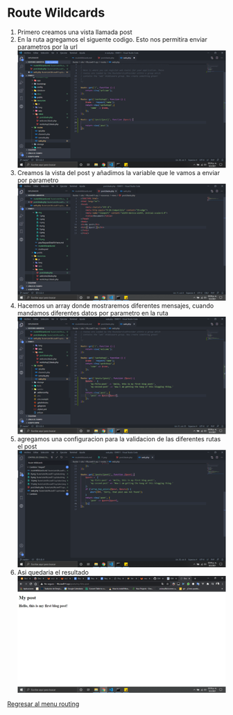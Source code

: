 # Route Wildcards

1. Primero creamos una vista llamada post
2. En la ruta agregamos el siguente codigo. Esto nos permitira enviar parametros por la url
   ![alt](../img/8.png "Route Wildcards")
3. Creamos la vista del post y añadimos la variable que le vamos a enviar por parametro
   ![alt](../img/9.png "Route Wildcards")
4. Hacemos un array donde mostraremos diferentes mensajes, cuando mandamos diferentes datos por parametro en la ruta
   ![alt](../img/10.png "Route Wildcards")
5. agregamos una configuracion para la validacion de las diferentes rutas el post
   ![alt](../img/12.png "Route Wildcards")
6. Asi quedaria el resultado
   ![alt](../img/11.png "Route Wildcards")

[Regresar al menu routing](./menuRouting.md)
